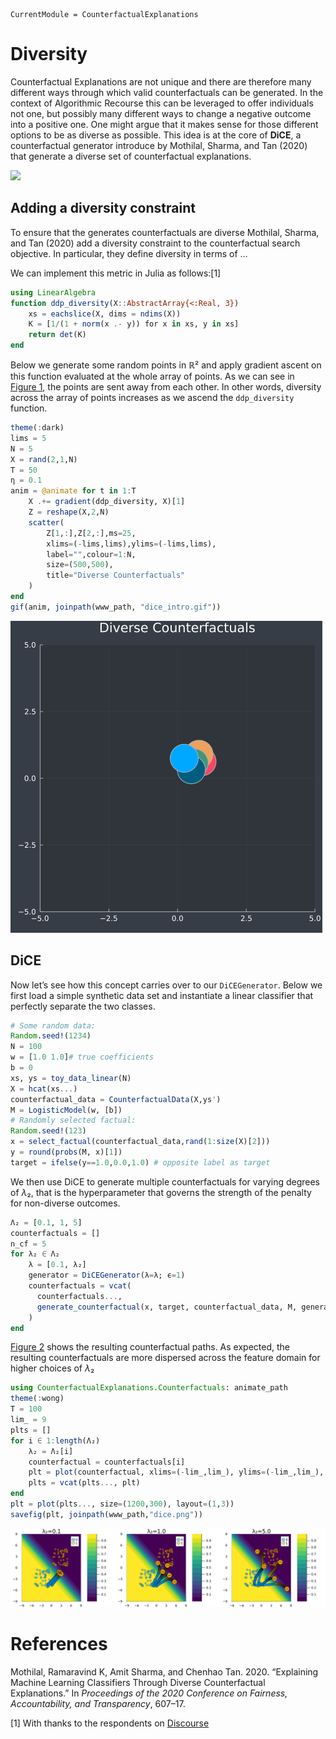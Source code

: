 
``` @meta
CurrentModule = CounterfactualExplanations 
```

# Diversity

Counterfactual Explanations are not unique and there are therefore many different ways through which valid counterfactuals can be generated. In the context of Algorithmic Recourse this can be leveraged to offer individuals not one, but possibly many different ways to change a negative outcome into a positive one. One might argue that it makes sense for those different options to be as diverse as possible. This idea is at the core of **DiCE**, a counterfactual generator introduce by Mothilal, Sharma, and Tan (2020) that generate a diverse set of counterfactual explanations.

![](https://discourse.julialang.org/t/getting-around-zygote-mutating-array-issue/83907/2.png)

## Adding a diversity constraint

To ensure that the generates counterfactuals are diverse Mothilal, Sharma, and Tan (2020) add a diversity constraint to the counterfactual search objective. In particular, they define diversity in terms of …

We can implement this metric in Julia as follows:[1]

``` julia
using LinearAlgebra
function ddp_diversity(X::AbstractArray{<:Real, 3})
    xs = eachslice(X, dims = ndims(X))
    K = [1/(1 + norm(x .- y)) for x in xs, y in xs]
    return det(K)
end
```

Below we generate some random points in ℝ² and apply gradient ascent on this function evaluated at the whole array of points. As we can see in [Figure 1](#fig-intro), the points are sent away from each other. In other words, diversity across the array of points increases as we ascend the `ddp_diversity` function.

``` julia
theme(:dark)
lims = 5
N = 5
X = rand(2,1,N)
T = 50
η = 0.1
anim = @animate for t in 1:T
    X .+= gradient(ddp_diversity, X)[1]
    Z = reshape(X,2,N)
    scatter(
        Z[1,:],Z[2,:],ms=25, 
        xlims=(-lims,lims),ylims=(-lims,lims),
        label="",colour=1:N,
        size=(500,500),
        title="Diverse Counterfactuals"
    )
end
gif(anim, joinpath(www_path, "dice_intro.gif"))
```

![Figure 1: Diversifying an array of points.](../www/dice_intro.gif)

## DiCE

Now let’s see how this concept carries over to our `DiCEGenerator`. Below we first load a simple synthetic data set and instantiate a linear classifier that perfectly separate the two classes.

``` julia
# Some random data:
Random.seed!(1234)
N = 100
w = [1.0 1.0]# true coefficients
b = 0
xs, ys = toy_data_linear(N)
X = hcat(xs...)
counterfactual_data = CounterfactualData(X,ys')
M = LogisticModel(w, [b])
# Randomly selected factual:
Random.seed!(123)
x = select_factual(counterfactual_data,rand(1:size(X)[2]))
y = round(probs(M, x)[1])
target = ifelse(y==1.0,0.0,1.0) # opposite label as target
```

We then use DiCE to generate multiple counterfactuals for varying degrees of *λ*₂, that is the hyperparameter that governs the strength of the penalty for non-diverse outcomes.

``` julia
Λ₂ = [0.1, 1, 5]
counterfactuals = []
n_cf = 5
for λ₂ ∈ Λ₂  
    λ = [0.1, λ₂]
    generator = DiCEGenerator(λ=λ; ϵ=1)
    counterfactuals = vcat(
      counterfactuals...,
      generate_counterfactual(x, target, counterfactual_data, M, generator; num_counterfactuals=n_cf)
    )
end
```

[Figure 2](#fig-dice) shows the resulting counterfactual paths. As expected, the resulting counterfactuals are more dispersed across the feature domain for higher choices of *λ*₂

``` julia
using CounterfactualExplanations.Counterfactuals: animate_path
theme(:wong)
T = 100
lim_ = 9
plts = []
for i ∈ 1:length(Λ₂)
    λ₂ = Λ₂[i]
    counterfactual = counterfactuals[i]  
    plt = plot(counterfactual, xlims=(-lim_,lim_), ylims=(-lim_,lim_), plot_up_to=T, title="λ₂=$(λ₂)")
    plts = vcat(plts..., plt)
end
plt = plot(plts..., size=(1200,300), layout=(1,3))
savefig(plt, joinpath(www_path,"dice.png"))
```

![Figure 2: Generating diverse counterfactuals through DiCE. The penalty for non-diverse outcomes ($\_2) increase from left to right.](../www/dice.png)

# References

Mothilal, Ramaravind K, Amit Sharma, and Chenhao Tan. 2020. “Explaining Machine Learning Classifiers Through Diverse Counterfactual Explanations.” In *Proceedings of the 2020 Conference on Fairness, Accountability, and Transparency*, 607–17.

[1] With thanks to the respondents on [Discourse](https://discourse.julialang.org/t/getting-around-zygote-mutating-array-issue/83907/2.png)
